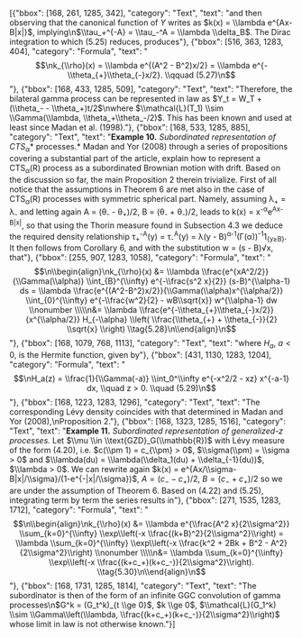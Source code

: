 [{"bbox": [168, 261, 1285, 342], "category": "Text", "text": "and then observing that the canonical function of $Y$ writes as $k(x) = \\lambda e^{Ax-B|x|}$, implying\n$\\tau_+^{-A} = \\tau_-^A = \\lambda \\delta_B$. The Dirac integration to which (5.25) reduces, produces"}, {"bbox": [516, 363, 1283, 404], "category": "Formula", "text": "$$\nk_{\\rho}(x) = \\lambda e^{(A^2 - B^2)x/2} = \\lambda e^{-\\theta_{+}\\theta_{-}x/2}. \\qquad (5.27)\n$$"}, {"bbox": [168, 433, 1285, 509], "category": "Text", "text": "Therefore, the bilateral gamma process can be represented in law as $Y_t = W_T + (\\theta_- - \\theta_+)t/2$\nwhere $\\mathcal{L}(T_1) \\sim \\Gamma(\\lambda, \\theta_+\\theta_-/2)$. This has been known and used at least since Madan et al. (1998)."}, {"bbox": [168, 533, 1285, 885], "category": "Text", "text": "**Example 10.** *Subordinated representation of CTS*<sub>*α*</sub>* processes.* Madan and Yor (2008) through a series of propositions covering a substantial part of the article, explain how to represent a CTS<sub>*α*</sub>(R) process as a subordinated Brownian motion with drift. Based on the discussion so far, the main Proposition 2 therein trivialize. First of all notice that the assumptions in Theorem 6 are met also in the case of CTS<sub>*α*</sub>(R) processes with symmetric spherical part. Namely, assuming λ<sub>+</sub> = λ<sub>-</sub> and letting again A = (θ<sub>-</sub> - θ<sub>+</sub>)/2, B = (θ<sub>-</sub> + θ<sub>-</sub>)/2, leads to k(x) = x<sup>-α</sup>e<sup>Ax-B|x|</sup>, so that using the Thorin measure found in Subsection 4.3 we deduce the required density relationship τ<sub>+</sub><sup>-A</sup>(y) = τ<sub>-</sub><sup>A</sup>(y) = λ(y - B)<sup>α-1</sup>(Γ(α))<sup>-1</sup>1<sub>{y≥B}</sub>. It then follows from Corollary 6, and with the substitution w = (s - B)√x, that"}, {"bbox": [255, 907, 1283, 1058], "category": "Formula", "text": "$$\n\\begin{align}\nk_{\\rho}(x) &= \\lambda \\frac{e^{xA^2/2}}{\\Gamma(\\alpha)} \\int_{B}^{\\infty} e^{-\\frac{s^2 x}{2}} (s-B)^{\\alpha-1} ds = \\lambda \\frac{e^{(A^2-B^2)x/2}}{\\Gamma(\\alpha)x^{\\alpha/2}} \\int_{0}^{\\infty} e^{-\\frac{w^2}{2} - wB\\sqrt{x}} w^{\\alpha-1} dw \\nonumber \\\\\n&= \\lambda \\frac{e^{-\\theta_{+}\\theta_{-}x/2}}{x^{\\alpha/2}} H_{-\\alpha} \\left( \\frac{\\theta_{+} + \\theta_{-}}{2} \\sqrt{x} \\right) \\tag{5.28}\n\\end{align}\n$$"}, {"bbox": [168, 1079, 768, 1113], "category": "Text", "text": "where $H_a$, $a < 0$, is the Hermite function, given by"}, {"bbox": [431, 1130, 1283, 1204], "category": "Formula", "text": "$$\nH_a(z) = \\frac{1}{\\Gamma(-a)} \\int_0^\\infty e^{-x^2/2 - xz} x^{-a-1} dx, \\quad z > 0. \\quad (5.29)\n$$"}, {"bbox": [168, 1223, 1283, 1296], "category": "Text", "text": "The corresponding Lévy density coincides with that determined in Madan and Yor (2008),\nProposition 2."}, {"bbox": [168, 1323, 1285, 1516], "category": "Text", "text": "**Example 11.** *Subordinated representation of generalized-z processes.* Let $\\mu \\in \\text{GZD}_G(\\mathbb{R})$ with Lévy measure of the form (4.20), i.e. $c(\\pm 1) = c_{\\pm} > 0$, $\\sigma(\\pm) = \\sigma > 0$ and $\\lambda(du) = \\lambda(\\delta_1(du) + \\delta_{-1}(du))$, $\\lambda > 0$. We can rewrite again $k(x) = e^{Ax/\\sigma-B|x|/\\sigma}/(1-e^{-|x|/\\sigma})$, $A = (c_- - c_+)/2$, $B = (c_- + c_+)/2$ so we are under the assumption of Theorem 6. Based on (4.22) and (5.25), integrating term by term the series results in"}, {"bbox": [271, 1535, 1283, 1712], "category": "Formula", "text": "$$\n\\begin{align}\nk_{\\rho}(x) &= \\lambda e^{\\frac{A^2 x}{2\\sigma^2}} \\sum_{k=0}^{\\infty} \\exp\\left(-x \\frac{(k+B)^2}{2\\sigma^2}\\right) = \\lambda \\sum_{k=0}^{\\infty} \\exp\\left(-x \\frac{k^2 + 2Bk + B^2 - A^2}{2\\sigma^2}\\right) \\nonumber \\\\\n&= \\lambda \\sum_{k=0}^{\\infty} \\exp\\left(-x \\frac{(k+c_+)(k+c_-)}{2\\sigma^2}\\right). \\tag{5.30}\n\\end{align}\n$$"}, {"bbox": [168, 1731, 1285, 1814], "category": "Text", "text": "The subordinator is then of the form of an infinite GGC convolution of gamma processes\n$G^k = (G_t^k)_{t \\ge 0}$, $k \\ge 0$, $\\mathcal{L}(G_1^k) \\sim \\Gamma\\left(\\lambda, \\frac{(k+c_+)(k+c_-)}{2\\sigma^2}\\right)$ whose limit in law is not otherwise known."}]